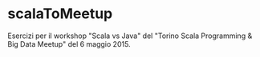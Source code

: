 # scalaToMeetup
Esercizi per il workshop "Scala vs Java" del "Torino Scala Programming &amp; Big Data Meetup" del 6 maggio 2015.
